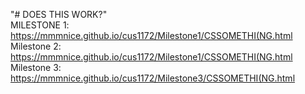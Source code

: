 "# DOES THIS WORK?"  
MILESTONE 1: https://mmmnice.github.io/cus1172/Milestone1/CSSOMETHI(NG.html
Milestone 2: https://mmmnice.github.io/cus1172/Milestone1/CSSOMETHI(NG.html
Milestone 3: https://mmmnice.github.io/cus1172/Milestone3/CSSOMETHI(NG.html
